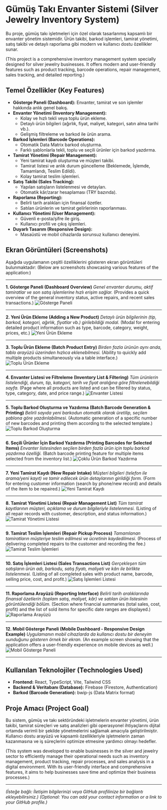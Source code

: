 # Gümüş Takı Envanter Sistemi (Silver Jewelry Inventory System)

Bu proje, gümüş takı işletmeleri için özel olarak tasarlanmış kapsamlı bir envanter yönetim sistemidir. Ürün takibi, barkod işlemleri, tamirat yönetimi, satış takibi ve detaylı raporlama gibi modern ve kullanıcı dostu özellikler sunar.

(This project is a comprehensive inventory management system specially designed for silver jewelry businesses. It offers modern and user-friendly features such as product tracking, barcode operations, repair management, sales tracking, and detailed reporting.)

## Temel Özellikler (Key Features)

*   **Gösterge Paneli (Dashboard):** Envanter, tamirat ve son işlemler hakkında anlık genel bakış.
*   **Envanter Yönetimi (Inventory Management):**
    *   Kolay ve hızlı tekli veya toplu ürün ekleme.
    *   Detaylı ürün bilgileri (ağırlık, fiyat, maliyet, kategori, satın alma tarihi vb.).
    *   Gelişmiş filtreleme ve barkod ile ürün arama.
*   **Barkod İşlemleri (Barcode Operations):**
    *   Otomatik Data Matrix barkod oluşturma.
    *   Farklı şablonlarla tekli, toplu ve seçili ürünler için barkod yazdırma.
*   **Tamirat Yönetimi (Repair Management):**
    *   Yeni tamirat kaydı oluşturma ve müşteri takibi.
    *   Tamirat listesi ve anlık durum güncelleme (Beklemede, İşlemde, Tamamlandı, Teslim Edildi).
    *   Kolay tamirat teslim işlemleri.
*   **Satış Takibi (Sales Tracking):**
    *   Yapılan satışların listelenmesi ve detayları.
    *   Otomatik kâr/zarar hesaplaması (TRY bazında).
*   **Raporlama (Reporting):**
    *   Belirli tarih aralıkları için finansal özetler.
    *   Satılan ürünlerin ve tamirat gelirlerinin raporlanması.
*   **Kullanıcı Yönetimi (User Management):**
    *   Güvenli e-posta/şifre ile giriş.
    *   Kullanıcı profili ve çıkış işlemleri.
*   **Duyarlı Tasarım (Responsive Design):**
    *   Masaüstü ve mobil cihazlarda sorunsuz kullanıcı deneyimi.

## Ekran Görüntüleri (Screenshots)

Aşağıda uygulamanın çeşitli özelliklerini gösteren ekran görüntüleri bulunmaktadır:
(Below are screenshots showcasing various features of the application:)

---

**1. Gösterge Paneli (Dashboard Overview)**
*Genel envanter durumu, aktif tamiratlar ve son satış işlemlerine hızlı erişim sağlar.*
(Provides a quick overview of the general inventory status, active repairs, and recent sales transactions.)
![Gösterge Paneli](showcase_screenshots/01-gosterge-paneli.png)

---

**2. Yeni Ürün Ekleme (Adding a New Product)**
*Detaylı ürün bilgilerinin (tip, barkod, kategori, ağırlık, fiyatlar vb.) girilebildiği modal.*
(Modal for entering detailed product information such as type, barcode, category, weight, prices, etc.)
![Yeni Ürün Ekleme](showcase_screenshots/02-yeni-urun-ekle.png)

---

**3. Toplu Ürün Ekleme (Batch Product Entry)**
*Birden fazla ürünün aynı anda, tablo arayüzü üzerinden hızlıca eklenebilmesi.*
(Ability to quickly add multiple products simultaneously via a table interface.)
![Toplu Ürün Ekleme](showcase_screenshots/03-toplu-urun-ekle.png)

---

**4. Envanter Listesi ve Filtreleme (Inventory List & Filtering)**
*Tüm ürünlerin listelendiği, durum, tip, kategori, tarih ve fiyat aralığına göre filtrelenebildiği sayfa.*
(Page where all products are listed and can be filtered by status, type, category, date, and price range.)
![Envanter Listesi](showcase_screenshots/04-envanter-yonetimi.png)

---

**5. Toplu Barkod Oluşturma ve Yazdırma (Batch Barcode Generation & Printing)**
*Belirli sayıda yeni barkodun otomatik olarak üretilip, seçilen şablona göre yazdırılabilmesi.*
(Automatic generation of a specific number of new barcodes and printing them according to the selected template.)
![Toplu Barkod Oluşturma](showcase_screenshots/05-toplu-barkod-olustur.png)

---

**6. Seçili Ürünler İçin Barkod Yazdırma (Printing Barcodes for Selected Items)**
*Envanter listesinden seçilen birden fazla ürün için toplu barkod yazdırma özelliği.*
(Batch barcode printing feature for multiple items selected from the inventory list.)
![Çoklu Ürün Barkod Yazdırma](showcase_screenshots/06-coklu-urun-barkod-yazdir.png)

---

**7. Yeni Tamirat Kaydı (New Repair Intake)**
*Müşteri bilgileri (telefon ile arama/yeni kayıt) ve tamir edilecek ürün detaylarının girildiği form.*
(Form for entering customer information (search by phone/new record) and details of the item to be repaired.)
![Yeni Tamirat Kaydı](showcase_screenshots/07-yeni-tamirat-kaydi.png)

---

**8. Tamirat Yönetimi Listesi (Repair Management List)**
*Tüm tamirat kayıtlarının müşteri, açıklama ve durum bilgileriyle listelenmesi.*
(Listing of all repair records with customer, description, and status information.)
![Tamirat Yönetimi Listesi](showcase_screenshots/08-tamirat-yonetimi-liste.png)

---

**9. Tamirat Teslim İşlemleri (Repair Pickup Process)**
*Tamamlanan tamiratların müşteriye teslim edilmesi ve ücretinin kaydedilmesi.*
(Process of delivering completed repairs to the customer and recording the fee.)
![Tamirat Teslim İşlemleri](showcase_screenshots/09-tamirat-teslim.png)

---

**10. Satış İşlemleri Listesi (Sales Transactions List)**
*Gerçekleşen tüm satışların ürün adı, barkodu, satış fiyatı, maliyeti ve kârı ile birlikte listelenmesi.*
(Listing of all completed sales with product name, barcode, selling price, cost, and profit.)
![Satış İşlemleri Listesi](showcase_screenshots/10-satis-islemleri.png)

---

**11. Raporlama Arayüzü (Reporting Interface)**
*Belirli tarih aralıklarında finansal özetlerin (toplam satış, maliyet, kâr) ve satılan ürün listesinin görüntülendiği bölüm.*
(Section where financial summaries (total sales, cost, profit) and the list of sold items for specific date ranges are displayed.)
![Raporlama Arayüzü](showcase_screenshots/11-raporlar.png)

---

**12. Mobil Gösterge Paneli (Mobile Dashboard - Responsive Design Example)**
*Uygulamanın mobil cihazlarda da kullanıcı dostu bir deneyim sunduğunu gösteren örnek bir ekran.*
(An example screen showing that the application offers a user-friendly experience on mobile devices as well.)
![Mobil Gösterge Paneli](showcase_screenshots/12-gosterge-paneli-mobil.png)

---

## Kullanılan Teknolojiler (Technologies Used)

*   **Frontend:** React, TypeScript, Vite, Tailwind CSS
*   **Backend & Veritabanı (Database):** Firebase (Firestore, Authentication)
*   **Barkod (Barcode Generation):** bwip-js (Data Matrix format)

## Proje Amacı (Project Goal)

Bu sistem, gümüş ve takı sektöründeki işletmelerin envanter yönetimi, ürün takibi, tamirat süreçleri ve satış analizleri gibi operasyonel ihtiyaçlarını dijital ortamda verimli bir şekilde yönetmelerini sağlamak amacıyla geliştirilmiştir. Kullanıcı dostu arayüzü ve kapsamlı özellikleriyle işletmelerin zaman kazanmasına ve iş süreçlerini optimize etmesine yardımcı olmayı hedefler.

(This system was developed to enable businesses in the silver and jewelry sector to efficiently manage their operational needs such as inventory management, product tracking, repair processes, and sales analysis in a digital environment. With its user-friendly interface and comprehensive features, it aims to help businesses save time and optimize their business processes.)

---
*(İsteğe bağlı: İletişim bilgilerinizi veya GitHub profilinize bir bağlantı ekleyebilirsiniz.)*
*(Optional: You can add your contact information or a link to your GitHub profile.)*